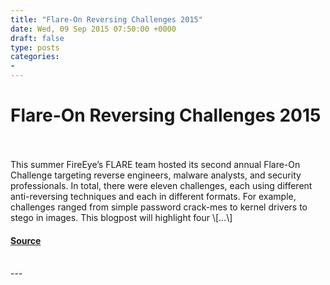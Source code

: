 ```yaml
---
title: "Flare-On Reversing Challenges 2015"
date: Wed, 09 Sep 2015 07:50:00 +0000
draft: false
type: posts
categories: 
- 
---
```

# Flare-On Reversing Challenges 2015

<br/>

<br/>
This summer FireEye’s FLARE team hosted its second annual Flare-On Challenge targeting reverse engineers, malware analysts, and security professionals. In total, there were eleven challenges, each using different anti-reversing techniques and each in different formats. For example, challenges ranged from simple password crack-mes to kernel drivers to stego in images. This blogpost will highlight four \[…\]

#### [Source](https://blog.trailofbits.com/2015/09/09/flare-on-reversing-challenges-2015/)

<br/>
---

